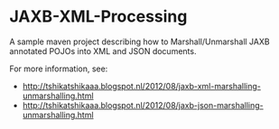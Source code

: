 JAXB-XML-Processing
===================

A sample maven project describing how to Marshall/Unmarshall JAXB annotated POJOs into XML and JSON documents.

For more information, see:
- http://tshikatshikaaa.blogspot.nl/2012/08/jaxb-xml-marshalling-unmarshalling.html
- http://tshikatshikaaa.blogspot.nl/2012/08/jaxb-json-marshalling-unmarshalling.html

